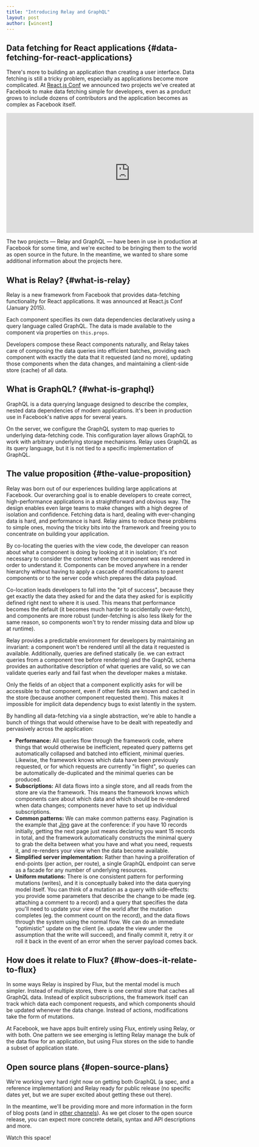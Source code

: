 ```yaml
---
title: "Introducing Relay and GraphQL"
layout: post
author: [wincent]
---
```


## Data fetching for React applications {#data-fetching-for-react-applications}

There's more to building an application than creating a user interface. Data fetching is still a tricky problem, especially as applications become more complicated. At [React.js Conf](http://conf.reactjs.com/) we announced two projects we've created at Facebook to make data fetching simple for developers, even as a product grows to include dozens of contributors and the application becomes as complex as Facebook itself.

<iframe width="650" height="315" src="https://www.youtube-nocookie.com/embed/9sc8Pyc51uU" frameborder="0" allowfullscreen></iframe>

The two projects &mdash; Relay and GraphQL &mdash; have been in use in production at Facebook for some time, and we're excited to be bringing them to the world as open source in the future. In the meantime, we wanted to share some additional information about the projects here.

<script async class="speakerdeck-embed" data-id="7af7c2f33bf9451a892dcd91de55b7c2" data-ratio="1.29456384323641" src="//speakerdeck.com/assets/embed.js"></script>

## What is Relay? {#what-is-relay}

Relay is a new framework from Facebook that provides data-fetching functionality for React applications. It was announced at React.js Conf (January 2015).

Each component specifies its own data dependencies declaratively using a query language called GraphQL. The data is made available to the component via properties on `this.props`.

Developers compose these React components naturally, and Relay takes care of composing the data queries into efficient batches, providing each component with exactly the data that it requested (and no more), updating those components when the data changes, and maintaining a client-side store (cache) of all data.

## What is GraphQL? {#what-is-graphql}

GraphQL is a data querying language designed to describe the complex, nested data dependencies of modern applications. It's been in production use in Facebook's native apps for several years.

On the server, we configure the GraphQL system to map queries to underlying data-fetching code. This configuration layer allows GraphQL to work with arbitrary underlying storage mechanisms. Relay uses GraphQL as its query language, but it is not tied to a specific implementation of GraphQL.

## The value proposition {#the-value-proposition}

Relay was born out of our experiences building large applications at Facebook. Our overarching goal is to enable developers to create correct, high-performance applications in a straightforward and obvious way. The design enables even large teams to make changes with a high degree of isolation and confidence. Fetching data is hard, dealing with ever-changing data is hard, and performance is hard. Relay aims to reduce these problems to simple ones, moving the tricky bits into the framework and freeing you to concentrate on building your application.

By co-locating the queries with the view code, the developer can reason about what a component is doing by looking at it in isolation; it's not necessary to consider the context where the component was rendered in order to understand it. Components can be moved anywhere in a render hierarchy without having to apply a cascade of modifications to parent components or to the server code which prepares the data payload.

Co-location leads developers to fall into the "pit of success", because they get exactly the data they asked for and the data they asked for is explicitly defined right next to where it is used. This means that performance becomes the default (it becomes much harder to accidentally over-fetch), and components are more robust (under-fetching is also less likely for the same reason, so components won't try to render missing data and blow up at runtime).

Relay provides a predictable environment for developers by maintaining an invariant: a component won't be rendered until all the data it requested is available. Additionally, queries are defined statically (ie. we can extract queries from a component tree before rendering) and the GraphQL schema provides an authoritative description of what queries are valid, so we can validate queries early and fail fast when the developer makes a mistake.

Only the fields of an object that a component explicitly asks for will be accessible to that component, even if other fields are known and cached in the store (because another component requested them). This makes it impossible for implicit data dependency bugs to exist latently in the system.

By handling all data-fetching via a single abstraction, we're able to handle a bunch of things that would otherwise have to be dealt with repeatedly and pervasively across the application:

- **Performance:** All queries flow through the framework code, where things that would otherwise be inefficient, repeated query patterns get automatically collapsed and batched into efficient, minimal queries. Likewise, the framework knows which data have been previously requested, or for which requests are currently "in flight", so queries can be automatically de-duplicated and the minimal queries can be produced.
- **Subscriptions:** All data flows into a single store, and all reads from the store are via the framework. This means the framework knows which components care about which data and which should be re-rendered when data changes; components never have to set up individual subscriptions.
- **Common patterns:** We can make common patterns easy. Pagination is the example that [Jing](https://twitter.com/jingc) gave at the conference: if you have 10 records initially, getting the next page just means declaring you want 15 records in total, and the framework automatically constructs the minimal query to grab the delta between what you have and what you need, requests it, and re-renders your view when the data become available.
- **Simplified server implementation:** Rather than having a proliferation of end-points (per action, per route), a single GraphQL endpoint can serve as a facade for any number of underlying resources.
- **Uniform mutations:** There is one consistent pattern for performing mutations (writes), and it is conceptually baked into the data querying model itself. You can think of a mutation as a query with side-effects: you provide some parameters that describe the change to be made (eg. attaching a comment to a record) and a query that specifies the data you'll need to update your view of the world after the mutation completes (eg. the comment count on the record), and the data flows through the system using the normal flow. We can do an immediate "optimistic" update on the client (ie. update the view under the assumption that the write will succeed), and finally commit it, retry it or roll it back in the event of an error when the server payload comes back.

## How does it relate to Flux? {#how-does-it-relate-to-flux}

In some ways Relay is inspired by Flux, but the mental model is much simpler. Instead of multiple stores, there is one central store that caches all GraphQL data. Instead of explicit subscriptions, the framework itself can track which data each component requests, and which components should be updated whenever the data change. Instead of actions, modifications take the form of mutations.

At Facebook, we have apps built entirely using Flux, entirely using Relay, or with both. One pattern we see emerging is letting Relay manage the bulk of the data flow for an application, but using Flux stores on the side to handle a subset of application state.

## Open source plans {#open-source-plans}

We're working very hard right now on getting both GraphQL (a spec, and a reference implementation) and Relay ready for public release (no specific dates yet, but we are super excited about getting these out there).

In the meantime, we'll be providing more and more information in the form of blog posts (and in [other channels](https://gist.github.com/wincent/598fa75e22bdfa44cf47)). As we get closer to the open source release, you can expect more concrete details, syntax and API descriptions and more.

Watch this space!
